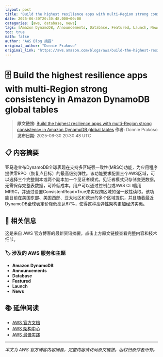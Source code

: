 ```yaml
---
layout: post
title: "Build the highest resilience apps with multi-Region strong consistency in Amazon DynamoDB global tables"
date: 2025-06-30T20:30:48.000+00:00
categories: [aws, database, news]
tags: [Amazon DynamoDB, Announcements, Database, Featured, Launch, News]
toc: true
math: false
author: "AWS Blog 摘要"
original_author: "Donnie Prakoso"
original_link: "https://aws.amazon.com/blogs/aws/build-the-highest-resilience-apps-with-multi-region-strong-consistency-in-amazon-dynamodb-global-tables/"
---
```


# 🗄️ Build the highest resilience apps with multi-Region strong consistency in Amazon DynamoDB global tables

> **原文链接**: [Build the highest resilience apps with multi-Region strong consistency in Amazon DynamoDB global tables](https://aws.amazon.com/blogs/aws/build-the-highest-resilience-apps-with-multi-region-strong-consistency-in-amazon-dynamodb-global-tables/)
> **作者**: Donnie Prakoso
> **发布日期**: 2025-06-30 20:30:48 UTC

## 📋 内容摘要

亚马逊宣布DynamoDB全球表现在支持多区域强一致性(MRSC)功能，为应用程序提供零RPO（恢复点目标）的最高级别弹性。该功能要求配置三个AWS区域，可以选择三个完整副本或两个副本加一个见证者模式。见证者模式只存储变更数据，无需保存完整表数据，可降低成本。用户可以通过控制台或AWS CLI启用MRSC，并通过设置ConsistentRead=True来实现跨区域的强一致性读取。该功能目前在美国东部、美国西部、亚太地区和欧洲的多个区域提供，并且随着最近DynamoDB全球表定价降低高达67%，使得这种高弹性架构更加经济实惠。

## 🔗 相关信息

这是来自 AWS 官方博客的最新资讯摘要。点击上方原文链接查看完整内容和技术细节。

### 🏷️ 涉及的 AWS 服务和主题

- **Amazon DynamoDB**
- **Announcements**
- **Database**
- **Featured**
- **Launch**
- **News**

## 📚 延伸阅读

- [AWS 官方文档](https://docs.aws.amazon.com/)
- [AWS 架构中心](https://aws.amazon.com/architecture/)
- [AWS 最佳实践](https://aws.amazon.com/architecture/well-architected/)

---

*本文为 AWS 官方博客内容摘要，完整内容请访问原文链接。版权归原作者所有。*